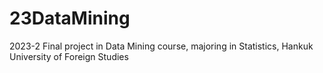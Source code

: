 # 23DataMining
2023-2 Final project in Data Mining course, majoring in Statistics, Hankuk University of Foreign Studies

